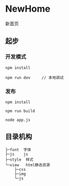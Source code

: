 # NewHome
新首页


## 起步

### 开发模式
```
npm install

npm run dev     // 本地调试
```

### 发布

```
npm install

npm run build

node app.js
```


## 目录机构

```
├─font  字体
├─js    js
├─style  样式
└─view   html静态资源
    ├─css
    ├─img
    └─js
```
